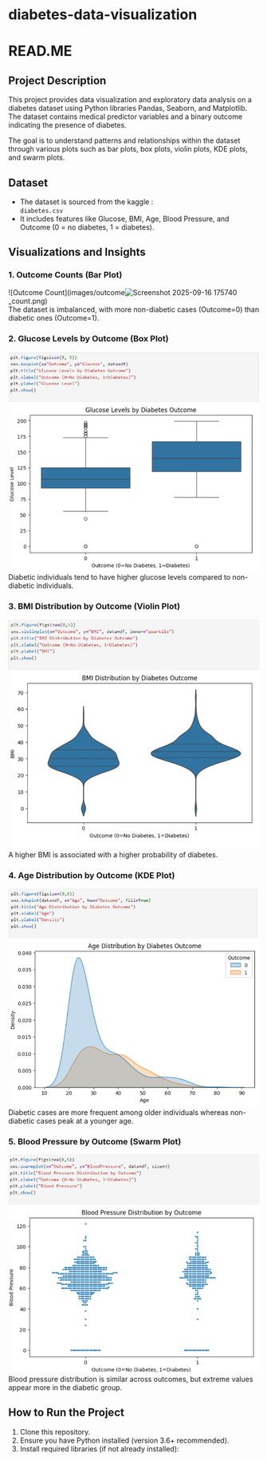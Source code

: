 # diabetes-data-visualization

# READ.ME

## Project Description
This project provides data visualization and exploratory data analysis on a diabetes dataset using Python libraries Pandas, Seaborn, and Matplotlib. The dataset contains medical predictor variables and a binary outcome indicating the presence of diabetes.

The goal is to understand patterns and relationships within the dataset through various plots such as bar plots, box plots, violin plots, KDE plots, and swarm plots.

## Dataset
- The dataset is sourced from the kaggle :  
  `diabetes.csv`
- It includes features like Glucose, BMI, Age, Blood Pressure, and Outcome (0 = no diabetes, 1 = diabetes).

## Visualizations and Insights

### 1. Outcome Counts (Bar Plot)  
![Outcome Count](images/outcome<img width="741" height="695" alt="Screenshot 2025-09-16 175740" src="https://github.com/user-attachments/assets/3ddff88e-2b46-4555-94c5-b4cbedc910c4" />
_count.png)  
The dataset is imbalanced, with more non-diabetic cases (Outcome=0) than diabetic ones (Outcome=1).


### 2. Glucose Levels by Outcome (Box Plot)  
![Glucose Boxplot](images/glucose_boxplot.png)  
Diabetic individuals tend to have higher glucose levels compared to non-diabetic individuals.

### 3. BMI Distribution by Outcome (Violin Plot)  
![BMI Violin Plot](images/bmi_violin.png)  
A higher BMI is associated with a higher probability of diabetes.

### 4. Age Distribution by Outcome (KDE Plot)  
![Age KDE Plot](images/age_kde.png)  
Diabetic cases are more frequent among older individuals whereas non-diabetic cases peak at a younger age.

### 5. Blood Pressure by Outcome (Swarm Plot)  
![Blood Pressure Swarm](images/bp_swarm.png)  
Blood pressure distribution is similar across outcomes, but extreme values appear more in the diabetic group.

## How to Run the Project

1. Clone this repository.
2. Ensure you have Python installed (version 3.6+ recommended).
3. Install required libraries (if not already installed):
